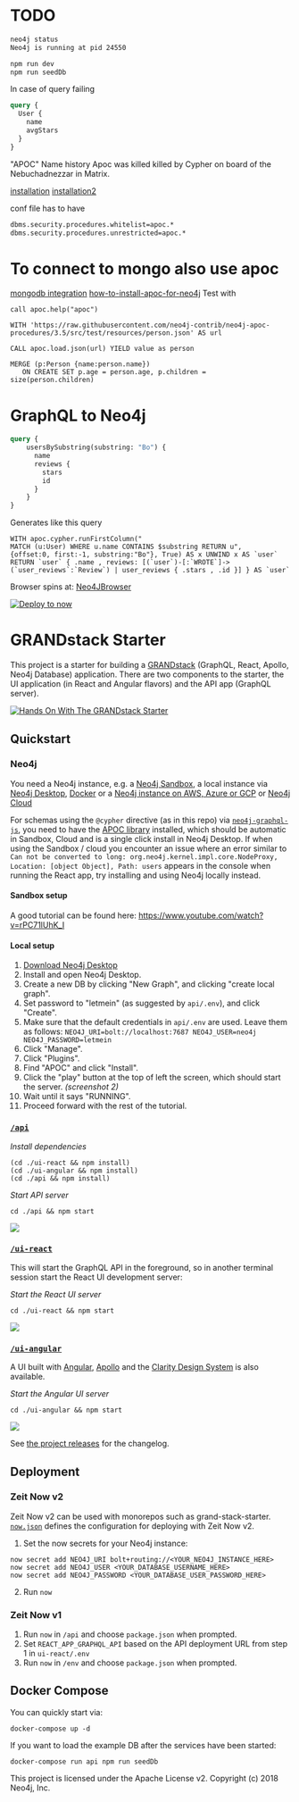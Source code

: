 # TODO 

```bash
neo4j status
Neo4j is running at pid 24550

npm run dev
npm run seedDb
```

In case of query failing
```graphql schema
query {
  User {
    name
    avgStars
  }
}
```

"APOC" Name history
Apoc was killed killed by Cypher on board of the Nebuchadnezzar in Matrix.

[installation](https://neo4j.com/docs/labs/apoc/current/introduction/#installation)
[installation2](https://stackoverflow.com/questions/42740355/how-to-install-apoc-for-neo4j)

conf file has to have
```bash
dbms.security.procedures.whitelist=apoc.*
dbms.security.procedures.unrestricted=apoc.*

```

# To connect to mongo also use apoc
[mongodb integration](https://neo4j.com/docs/labs/apoc/current/database-integration/mongodb/)
[how-to-install-apoc-for-neo4j](https://stackoverflow.com/questions/42740355/how-to-install-apoc-for-neo4j)
Test with
```neo4j
call apoc.help("apoc")
```

```apoc
WITH 'https://raw.githubusercontent.com/neo4j-contrib/neo4j-apoc-procedures/3.5/src/test/resources/person.json' AS url

CALL apoc.load.json(url) YIELD value as person

MERGE (p:Person {name:person.name})
   ON CREATE SET p.age = person.age, p.children = size(person.children)
```

# GraphQL to Neo4j
```graphql
query {
    usersBySubstring(substring: "Bo") {
      name
      reviews {
        stars
        id
      }
    }
}
```
Generates like this query
```cypher
WITH apoc.cypher.runFirstColumn("
MATCH (u:User) WHERE u.name CONTAINS $substring RETURN u", 
{offset:0, first:-1, substring:"Bo"}, True) AS x UNWIND x AS `user` 
RETURN `user` { .name , reviews: [(`user`)-[:`WROTE`]->(`user_reviews`:`Review`) | user_reviews { .stars , .id }] } AS `user`
```

Browser spins at: 
[Neo4JBrowser](http://localhost:7474/browser/)

[![Deploy to now](https://deploy.now.sh/static/button.svg)](https://deploy.now.sh/?repo=https://github.com/grand-stack/grand-stack-starter&env=NEO4J_USER&env=NEO4J_URI&env=NEO4J_PASSWORD)

# GRANDstack Starter

This project is a starter for building a [GRANDstack](https://grandstack.io) (GraphQL, React, Apollo, Neo4j Database) application. There are two components to the starter, the UI application (in React and Angular flavors) and the API app (GraphQL server).

[![Hands On With The GRANDstack Starter](http://img.youtube.com/vi/rPC71lUhK_I/0.jpg)](http://www.youtube.com/watch?v=rPC71lUhK_I "Hands On With The GRANDstack Starter")

## Quickstart

### Neo4j

You need a Neo4j instance, e.g. a [Neo4j Sandbox](http://neo4j.com/sandbox), a local instance via [Neo4j Desktop](https://neo4j.com/download), [Docker](http://hub.docker.com/_/neo4j) or a [Neo4j instance on AWS, Azure or GCP](http://neo4j.com/developer/guide-cloud-deployment) or [Neo4j Cloud](http://neo4j.com/cloud)

For schemas using the  `@cypher` directive (as in this repo) via [`neo4j-graphql-js`](https://github.com/neo4j-graphql/neo4j-graphql-js), you need to have the [APOC library](https://github.com/neo4j-contrib/neo4j-apoc-procedures) installed, which should be automatic in Sandbox, Cloud and is a single click install in Neo4j Desktop. If when using the Sandbox / cloud you encounter an issue where an error similar to `Can not be converted to long: org.neo4j.kernel.impl.core.NodeProxy, Location: [object Object], Path: users` appears in the console when running the React app, try installing and using Neo4j locally instead.

#### Sandbox setup
A good tutorial can be found here: https://www.youtube.com/watch?v=rPC71lUhK_I

#### Local setup
1. [Download Neo4j Desktop](https://neo4j.com/download/)
2. Install and open Neo4j Desktop.
3. Create a new DB by clicking "New Graph", and clicking "create local graph".
4. Set password to "letmein" (as suggested by `api/.env`), and click "Create".
5. Make sure that the default credentials in `api/.env` are used. Leave them as follows: `NEO4J_URI=bolt://localhost:7687 NEO4J_USER=neo4j NEO4J_PASSWORD=letmein`
6. Click "Manage".
7. Click "Plugins".
8. Find "APOC" and click "Install".
9. Click the "play" button at the top of left the screen, which should start the server. _(screenshot 2)_
10. Wait until it says "RUNNING".
11. Proceed forward with the rest of the tutorial.

### [`/api`](./api)

*Install dependencies*

```
(cd ./ui-react && npm install)
(cd ./ui-angular && npm install)
(cd ./api && npm install)
```

*Start API server*
```
cd ./api && npm start
```

![](api/img/graphql-playground.png)

### [`/ui-react`](./ui-react)

This will start the GraphQL API in the foreground, so in another terminal session start the React UI development server:

*Start the React UI server*
```
cd ./ui-react && npm start
```

![](ui-react/img/default-app.png)

### [`/ui-angular`](./ui-angular)

A UI built with [Angular](https://angular.io), [Apollo](https://www.apollographql.com/docs/angular/) and the [Clarity Design System](https://clarity.design) is also available.

*Start the Angular UI server*
```
cd ./ui-angular && npm start
```

![](ui-angular/img/angular-ui.jpg)

See [the project releases](https://github.com/grand-stack/grand-stack-starter/releases) for the changelog.

## Deployment

### Zeit Now v2

Zeit Now v2 can be used with monorepos such as grand-stack-starter. [`now.json`](https://github.com/grand-stack/grand-stack-starter/blob/master/now.json) defines the configuration for deploying with Zeit Now v2.

1. Set the now secrets for your Neo4j instance:

```
now secret add NEO4J_URI bolt+routing://<YOUR_NEO4J_INSTANCE_HERE>
now secret add NEO4J_USER <YOUR_DATABASE_USERNAME_HERE>
now secret add NEO4J_PASSWORD <YOUR_DATABASE_USER_PASSWORD_HERE>
```

2. Run `now`

### Zeit Now v1

1. Run `now` in `/api` and choose `package.json` when prompted.
1. Set `REACT_APP_GRAPHQL_API` based on the API deployment URL from step 1 in `ui-react/.env`
1. Run `now` in `/env` and choose `package.json` when prompted.

## Docker Compose

You can quickly start via:
```
docker-compose up -d
```

If you want to load the example DB after the services have been started:
```
docker-compose run api npm run seedDb
```


This project is licensed under the Apache License v2.
Copyright (c) 2018 Neo4j, Inc.
